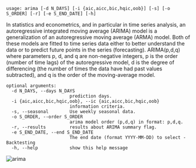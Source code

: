 ```
usage: arima [-d N_DAYS] [-i {aic,aicc,bic,hqic,oob}] [-s] [-o S_ORDER] [-r] [-e S_END_DATE] [-h]
```

In statistics and econometrics, and in particular in time series analysis, an autoregressive integrated moving average (ARIMA) model is a generalization of an autoregressive moving average (ARMA) model. Both of these models are fitted to time series data either to better understand the data or to predict future points in the series (forecasting). ARIMA(p,d,q) where parameters p, d, and q are non-negative integers, p is the order
(number of time lags) of the autoregressive model, d is the degree of differencing (the number of times the data have had past values subtracted), and q is the order of the moving-average model.

```
optional arguments:
  -d N_DAYS, --days N_DAYS
                        prediction days.
  -i {aic,aicc,bic,hqic,oob}, --ic {aic,aicc,bic,hqic,oob}
                        information criteria.
  -s, --seasonal        Use weekly seasonal data.
  -o S_ORDER, --order S_ORDER
                        arima model order (p,d,q) in format: p,d,q.
  -r, --results         results about ARIMA summary flag.
  -e S_END_DATE, --end S_END_DATE
                        The end date (format YYYY-MM-DD) to select - Backtesting
  -h, --help            show this help message
```

![arima](https://user-images.githubusercontent.com/25267873/108604947-d3cc1780-73a8-11eb-9dbb-53b959ae7947.png)
